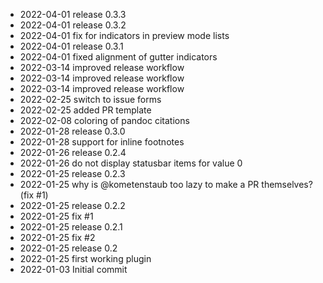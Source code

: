 - 2022-04-01	release 0.3.3
- 2022-04-01	release 0.3.2
- 2022-04-01	fix for indicators in preview mode lists
- 2022-04-01	release 0.3.1
- 2022-04-01	fixed alignment of gutter indicators
- 2022-03-14	improved release workflow
- 2022-03-14	improved release workflow
- 2022-03-14	improved release workflow
- 2022-02-25	switch to issue forms
- 2022-02-25	added PR template
- 2022-02-08	coloring of pandoc citations
- 2022-01-28	release 0.3.0
- 2022-01-28	support for inline footnotes
- 2022-01-26	release 0.2.4
- 2022-01-26	do not display statusbar items for value 0
- 2022-01-25	release 0.2.3
- 2022-01-25	why is @kometenstaub too lazy to make a PR themselves? (fix #1)
- 2022-01-25	release 0.2.2
- 2022-01-25	fix #1
- 2022-01-25	release 0.2.1
- 2022-01-25	fix #2
- 2022-01-25	release 0.2
- 2022-01-25	first working plugin
- 2022-01-03	Initial commit
